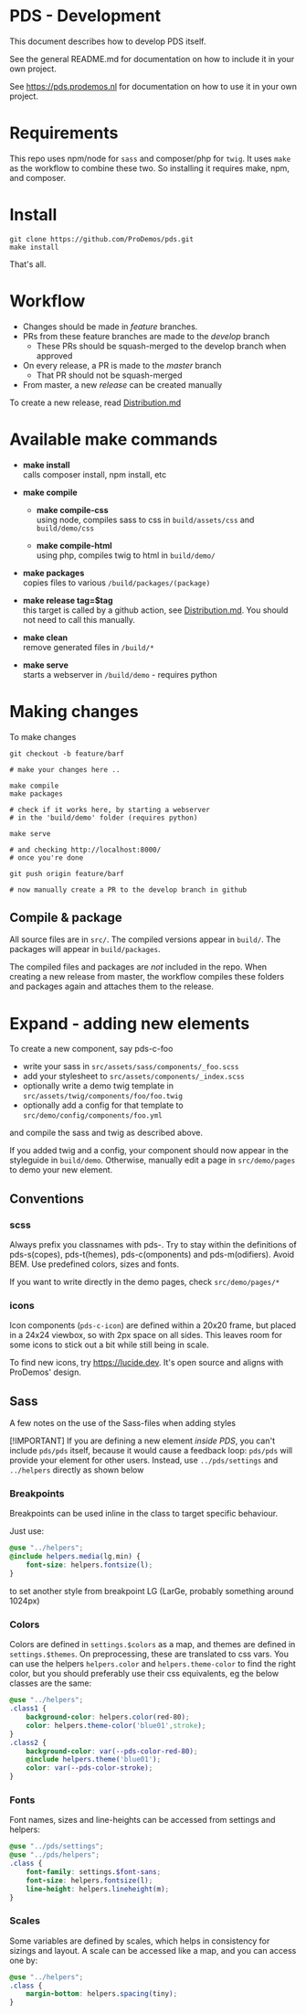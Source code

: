 PDS - Development
=============================

This document describes how to develop PDS itself.

See the general README.md for documentation on
how to include it in your own project.

See https://pds.prodemos.nl for documentation on
how to use it in your own project.

# Requirements 

This repo uses npm/node for `sass` and composer/php for `twig`.
It uses `make` as the workflow to combine these two. 
So installing it requires make, npm, and composer.

# Install 

```
git clone https://github.com/ProDemos/pds.git
make install
```

That's all.

# Workflow

 - Changes should be made in *feature* branches. 
 - PRs from these feature branches are made to the *develop* branch
   - These PRs should be squash-merged to the develop branch when approved
 - On every release, a PR is made to the *master* branch
   - That PR should not be squash-merged
 - From master, a new *release* can be created manually

To create a new release, read [Distribution.md](Distribution.md)


# Available make commands

- **make install**\
  calls composer install, npm install, etc

- **make compile** 
  - **make compile-css**\
    using node, compiles sass to css in `build/assets/css` and `build/demo/css`

  - **make compile-html**\
    using php, compiles twig to html in `build/demo/`

- **make packages** \
  copies files to various `/build/packages/(package)`

- **make release tag=$tag**\
  this target is called by a github action, see [Distribution.md](Distribution.md). You
  should not need to call this manually. 

- **make clean** \
  remove generated files in `/build/*`

- **make serve** \
  starts a webserver in `/build/demo` - requires python

# Making changes

To make changes
```
git checkout -b feature/barf

# make your changes here ..

make compile
make packages

# check if it works here, by starting a webserver 
# in the 'build/demo' folder (requires python)

make serve

# and checking http://localhost:8000/
# once you're done 

git push origin feature/barf

# now manually create a PR to the develop branch in github
```

## Compile & package

All source files are in `src/`.
The compiled versions appear in `build/`. 
The packages will appear in `build/packages`. 

The compiled files and packages are *not* included in the repo. When creating a 
new release from master, the workflow compiles these folders and
packages again and attaches them to the release.

# Expand - adding new elements

To create a new component, say pds-c-foo
  - write your sass in `src/assets/sass/components/_foo.scss`
  - add your stylesheet to `src/assets/components/_index.scss`
  - optionally write a demo twig template in `src/assets/twig/components/foo/foo.twig`
  - optionally add a config for that template to `src/demo/config/components/foo.yml`

and compile the sass and twig as described above.

If you added twig and a config, your component 
should now appear in the styleguide in `build/demo`.
Otherwise, manually edit a page in `src/demo/pages` 
to demo your new element.

## Conventions

### scss

Always prefix you classnames with pds-. Try to stay
within the definitions of pds-s(copes), pds-t(hemes),
pds-c(omponents) and pds-m(odifiers). Avoid BEM.
Use predefined colors, sizes and fonts.

If you want to write directly in the demo pages, 
check `src/demo/pages/*`

### icons

Icon components (`pds-c-icon`) are defined within a 20x20 frame,
but placed in a 24x24 viewbox, so with 2px space on all sides.
This leaves room for some icons to stick out a bit while still
being in scale.

To find new icons, try https://lucide.dev. It's open source
and aligns with ProDemos' design.

## Sass

A few notes on the use of the Sass-files when adding styles

[!IMPORTANT]
If you are defining a new element *inside PDS*, you can't include `pds/pds` itself, 
because it would cause a feedback loop: `pds/pds` will provide your
element for other users. Instead, use `../pds/settings` and `../helpers`
directly as shown below

### Breakpoints

Breakpoints can be used inline in the class to target specific behaviour.

Just use:
```SCSS
@use "../helpers";
@include helpers.media(lg,min) {
    font-size: helpers.fontsize(l);
}
```
to set another style from breakpoint LG (LarGe, probably something around 1024px)


### Colors
Colors are defined in `settings.$colors` as a map, and themes are defined in `settings.$themes`. On preprocessing,
these are translated to css vars. You can use the helpers `helpers.color` and `helpers.theme-color` to find the right color,
but you should preferably use their css equivalents, eg the below classes are the same:

```SCSS
@use "../helpers";
.class1 {
    background-color: helpers.color(red-80);
    color: helpers.theme-color('blue01',stroke); 
}
.class2 {
    background-color: var(--pds-color-red-80);
    @include helpers.theme('blue01');
    color: var(--pds-color-stroke);
}
```

### Fonts

Font names, sizes and line-heights can be accessed from settings and helpers:
```SCSS
@use "../pds/settings";
@use "../pds/helpers";
.class {
    font-family: settings.$font-sans;
    font-size: helpers.fontsize(l);
    line-height: helpers.lineheight(m);
}
```

### Scales

Some variables are defined by scales, which helps in consistency for sizings and layout. A scale can be accessed like
a map, and you can access one by:
```SCSS
@use "../helpers";
.class {
    margin-bottom: helpers.spacing(tiny); 
}
```




